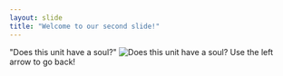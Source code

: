 ```yaml
---
layout: slide
title: "Welcome to our second slide!"
---
```

"Does this unit have a soul?" ![Does this unit have a soul?](https://i.imgur.com/tP6Tq.jpg)
Use the left arrow to go back!
